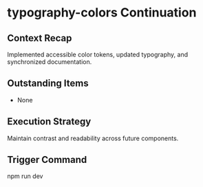 # typography-colors Continuation

## Context Recap
Implemented accessible color tokens, updated typography, and synchronized documentation.

## Outstanding Items
- None

## Execution Strategy
Maintain contrast and readability across future components.

## Trigger Command
npm run dev
